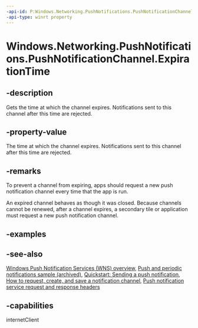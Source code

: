 ```yaml
---
-api-id: P:Windows.Networking.PushNotifications.PushNotificationChannel.ExpirationTime
-api-type: winrt property
---
```


<!-- Property syntax
public Windows.Foundation.DateTime ExpirationTime { get; }
-->

# Windows.Networking.PushNotifications.PushNotificationChannel.ExpirationTime

## -description
Gets the time at which the channel expires. Notifications sent to this channel after this time are rejected.

## -property-value
The time at which the channel expires. Notifications sent to this channel after this time are rejected.

## -remarks
To prevent a channel from expiring, apps should request a new push notification channel every time that the app is run.

An expired channel behaves as though it was closed. Because channels cannot be renewed, after a channel expires, a secondary tile or application must request a new push notification channel.

## -examples

## -see-also
[Windows Push Notification Services (WNS) overview](/windows/apps/design/shell/tiles-and-notifications/windows-push-notification-services--wns--overview), [Push and periodic notifications sample (archived)](https://github.com/microsoftarchive/msdn-code-gallery-microsoft/tree/master/Official%20Windows%20Platform%20Sample/Push%20and%20periodic%20notifications%20client-side%20sample), [Quickstart: Sending a push notification](/windows/apps/design/shell/tiles-and-notifications/quickstart-send-push-notification), [How to request, create, and save a notification channel](/windows/apps/design/shell/tiles-and-notifications/request-create-save-notification-channel), [Push notification service request and response headers](/windows/apps/design/shell/tiles-and-notifications/push-request-response-headers)

## -capabilities
internetClient
